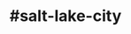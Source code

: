 ---
title: "#salt-lake-city"
hashtag: "salt-lake-city"
tags:
  - Cities I have visited
  - Cities I have worked in
  - City
  - Utah
---